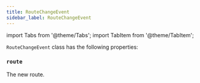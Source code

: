 ```yaml
---
title: RouteChangeEvent
sidebar_label: RouteChangeEvent
---
```

import Tabs from '@theme/Tabs';
import TabItem from '@theme/TabItem';

`RouteChangeEvent` class has the following properties:

### `route`

The new route.